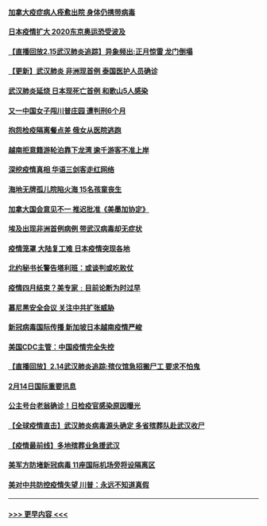 #### [加拿大疫症病人痊愈出院 身体仍携带病毒](../pages/prog202/a102778061.md?t=02160244) 
#### [日本疫情扩大 2020东京奥运恐受波及](../pages/prog202/a102778049.md?t=02160244) 
#### [【直播回放2.15武汉肺炎追踪】异象频出:正月惊雷 龙门倒塌](../pages/prog202/a102777974.md?t=02160244) 
#### [【更新】武汉肺炎 非洲现首例 泰国医护人员确诊](../pages/prog202/a102770740.md?t=02160244) 
#### [武汉肺炎延烧 日本现死亡首例 和歌山5人感染](../pages/prog202/a102777815.md?t=02160244) 
#### [又一中国女子闯川普庄园 遭判刑6个月](../pages/prog202/a102777673.md?t=02160244) 
#### [抱怨检疫隔离餐点差 俄女从医院逃跑](../pages/prog202/a102777667.md?t=02160244) 
#### [越南拒意籍游轮泊靠下龙湾 逾千游客不准上岸](../pages/prog202/a102777646.md?t=02160244) 
#### [深挖疫情真相 华语三剑客走红网络](../pages/prog202/a102777624.md?t=02160244) 
#### [海地无牌孤儿院陷火海 15名孩童丧生](../pages/prog202/a102777620.md?t=02160244) 
#### [加拿大国会意见不一 推迟批准《美墨加协定》](../pages/prog202/a102777575.md?t=02160244) 
#### [埃及出现非洲首例病例 带武汉病毒却无症状](../pages/prog202/a102777559.md?t=02160244) 
#### [疫情笼罩 大陆复工难 日本疫情突现各地](../pages/prog202/a102777455.md?t=02160244) 
#### [北约秘书长警告塔利班：或谈判或吃败仗](../pages/prog202/a102777442.md?t=02160244) 
#### [疫情四月结束？美专家﹕目前论断为时过早](../pages/prog202/a102777248.md?t=02160244) 
#### [慕尼黑安全会议 关注中共扩张威胁](../pages/prog202/a102777254.md?t=02160244) 
#### [新冠病毒国际传播 新加坡日本越南疫情严峻](../pages/prog202/a102777245.md?t=02160244) 
#### [美国CDC主管：中国疫情完全失控](../pages/prog202/a102777236.md?t=02160244) 
#### [【直播回放】2.14武汉肺炎追踪:殡仪馆急招搬尸工 要求不怕鬼](../pages/prog202/a102777141.md?t=02160244) 
#### [2月14日国际重要讯息](../pages/prog202/a102777073.md?t=02160244) 
#### [公主号台老翁确诊！日检疫官感染原因曝光](../pages/prog202/a102777075.md?t=02160244) 
#### [【全球疫情直击】武汉肺炎病毒源头确定 多省殡葬队赴武汉收尸](../pages/prog202/a102777026.md?t=02160244) 
#### [【疫情最前线】多地殡葬业急援武汉](../pages/prog202/a102776986.md?t=02160244) 
#### [美军方防堵新冠病毒 11座国际机场旁将设隔离区](../pages/prog202/a102776870.md?t=02160244) 
#### [美对中共防控疫情失望 川普：永远不知道真假](../pages/prog202/a102776836.md?t=02160244) 

----
#### [ >>> 更早内容 <<< ](../indexes/prog202-earlier.md)
